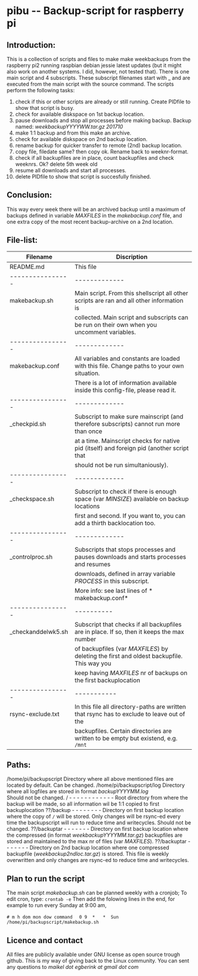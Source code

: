 # pibu  --  Backup-script for raspberry pi

## Introduction:
This is a collection of scripts and files to make make weekbackups from the raspberry pi2 running raspbian
debian jessie latest updates (but it might also work on another systems. I did, however, not tested that).
There is one main script and 4 subscripts. These subscript filenames start with _ and are executed from 
the main script with the source command. The scripts perform the following tasks:
 1. check if this or other scripts are already or still running. Create PIDfile to show that script is busy.
 2. check for available diskspace on 1st backup location.
 3. pause downloads and stop all processes before making backup. Backup named: *weekbackupYYYYWW.tar.gz 201710*
 4. make 1:1 backup and from this make an archive.
 5. check for available diskspace on 2nd backup location.
 6. rename backup for quicker transfer to remote (2nd) backup location.
 7. copy file, filedate same? then copy ok. Rename back to weeknr-format. 
 8. check if all backupfiles are in place, count backupfiles and check weeknrs. Ok? delete 5th week old
 9. resume all downloads and start all processes.
10. delete PIDfile to show that script is succesfully finished.

## Conclusion:
This way every week there will be an archived backup until a maximum of backups defined in variable
*MAXFILES* in the  *makebackup.conf*  file, and one extra copy of the most recent backup-archive on a 2nd location.

## File-list:

|Filename          | Discription                                                                                
| ---------------- | ------------------------------------------------------------------------------------------ 
|README.md         | This file                                                                                  
| ---------------- | -------------
|makebackup.sh     | Main script. From this shellscript all other scripts are ran and all other information is
|                  | collected. Main script and subscripts can be run on their own when you uncomment variables.
| ---------------- | -------------
|makebackup.conf   | All variables and constants are loaded with this file. Change paths to your own situation.
|                  | There is a lot of information available inside this config-file, please read it.
| ---------------- | -------------
|_checkpid.sh      | Subscript to make sure mainscript (and therefore subscripts) cannot run more than once
|                  | at a time. Mainscript checks for native pid (itself) and foreign pid (another script that
|                  | should not be run simultaniously). 
| ---------------- | -------------
|_checkspace.sh    | Subscript to check if there is enough space (var *MINSIZE*) available on backup locations
|                  | first and second. If you want to, you can add a thirth backlocation too.
| ---------------- | -------------
|_controlproc.sh   | Subscripts that stops processes and pauses downloads and starts processes and resumes
|                  | downloads, defined in array variable *PROCESS* in this subscript.
|                  | More info: see last lines of * makebackup.conf*
| ---------------- | ----------
|_checkanddelwk5.sh| Subscript that checks if all backupfiles are in place. If so, then it keeps the max number
|                  | of backupfiles (var *MAXFILES*) by deleting the first and oldest backupfile. This way you
|                  | keep having *MAXFILES* nr of backups on the first backuplocation
| ---------------- | -----------
|rsync-exclude.txt | In this file all directory-paths are written that rsync has to exclude to leave out of the 
|                  | backupfiles. Certain directories are written to be empty but existend, e.g.  `/mnt`
 
## Paths:

/home/pi/backupscript      Directory where all above mentioned files are located by default. Can be changed.
/home/pi/backupscript/log  Directory where all logfiles are stored in format  *backupYYYYMM.log*   
                           Should not be changed.
/  - - - - - - - - - - - - Root directory from where the backup will be made, so all information wil be 1:1
                           copied to first backuplocation
??/backup  - - - - - - - - Directory on first backup location where the copy of `/` will be stored. 
                           Only changes will be rsync-ed every time the backupscript will run to reduce
                           time and writecycles. Should not be changed.
??/backuptar - - - - - - - Directory on first backup location where the compressed (in format
                           *weekbackupYYYYMM.tar.gz*) backupfiles are stored and maintained to the
                           max nr of files (var *MAXFILES*).
??/backuptar - - - - - - - Directory on 2nd backup location where one compressed backupfile
                           (*weekbackup2ndloc.tar.gz*) is stored. This file is weekly overwritten and only
                           changes are rsync-ed to reduce time and writecycles.       

## Plan to run the script
The main script  *makebackup.sh*  can be planned weekly with a cronjob;
To edit cron, type:
  `crontab -e`
Then add the folowing lines in the end, for example to run every Sunday at 9:00 am, 

`# m h dom mon dow command`
`  0 9  *   *  Sun /home/pi/backupscript/makebackup.sh`

## Licence and contact
All files are publicly available under GNU license as open source trough github.
This is my way of giving back to the Linux community.
You can sent any questions to *maikel dot egberink at gmail dot com*







